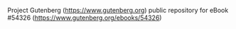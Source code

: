 Project Gutenberg (https://www.gutenberg.org) public repository for
eBook #54326 (https://www.gutenberg.org/ebooks/54326)
